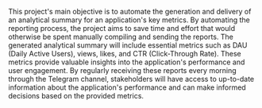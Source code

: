 This project's main objective is to automate the generation and delivery of an analytical summary for an application's key metrics. By automating the reporting process, the project aims to save time and effort that would otherwise be spent manually compiling and sending the reports.
The generated analytical summary will include essential metrics such as DAU (Daily Active Users), views, likes, and CTR (Click-Through Rate). These metrics provide valuable insights into the application's performance and user engagement. By regularly receiving these reports every morning through the Telegram channel, stakeholders will have access to up-to-date information about the application's performance and can make informed decisions based on the provided metrics.

